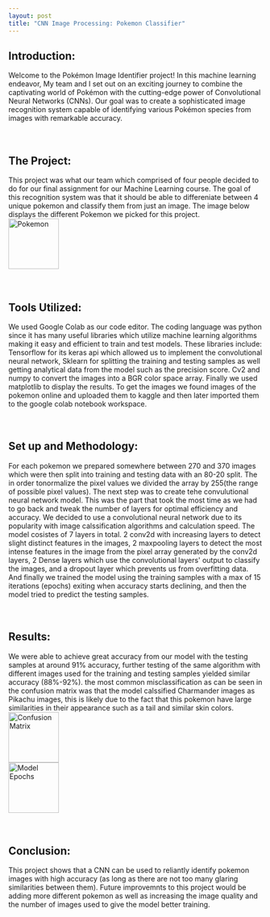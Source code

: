 ```yaml
---
layout: post
title: "CNN Image Processing: Pokemon Classifier"
---
```


<h2>
Introduction:
</h2>

<div>
Welcome to the Pokémon Image Identifier project! In this machine learning endeavor, My team and I set out on an exciting journey to combine the captivating world of Pokémon with the cutting-edge power of Convolutional Neural Networks (CNNs). Our goal was to create a sophisticated image recognition system capable of identifying various Pokémon species from images with remarkable accuracy.
</div>
<br>
<br>

<h2>
The Project:
</h2>

<div>
This project was what our team which comprised of four people decided to do for our final assignment for our Machine Learning course. The goal of this recognition system was that it should be able to differeniate between 4 unique pokemon and classify them from just an image. The image below displays the different Pokemon we picked for this project.

<br>

<img src="https://tom1779.github.io/TomWebsite/assets/images/pokemon1.jpg" alt="Pokemon" height="100">
</div>
<br>
<br>

<h2>
Tools Utilized:
</h2>

<div>
We used Google Colab as our code editor. The coding language was python since it has many useful libraries which utilize machine learning algorithms making it easy and efficient to train and test models. These libraries include: Tensorflow for its keras api which allowed us to implement the convolutional neural network, Sklearn for splitting the training and testing samples as well getting analytical data from the model such as the precision score. Cv2 and numpy to convert the images into a BGR color space array. Finally we used matplotlib to display the results. To get the images we found images of the pokemon online and uploaded them to kaggle and then later imported them to the google colab notebook workspace.
</div>
<br>
<br>

<h2>
Set up and Methodology:
</h2>

<div>
For each pokemon we prepared somewhere between 270 and 370 images which were then split into training and testing data with an 80-20 split. The in order tonormalize the pixel values we divided the array by 255(the range of possible pixel values). The next step was to create tehe convulutional neural network model. This was the part that took the most time as we had to go back and tweak the number of layers for optimal efficiency and accuracy. We decided to use a convolutional neural network due to its popularity with image calssification algorithms and calculation speed. The model cosistes of 7 layers in total. 2 conv2d with increasing layers to detect slight distinct features in the images, 2 maxpooling layers to detect the most intense features in the image from the pixel array generated by the conv2d layers, 2 Dense layers which use the convolutional layers' output to classify the images, and a dropout layer which prevents us from overfitting data. And finally we trained the model using the training samples with a max of 15 iterations (epochs) exiting when accuracy starts declining, and then the model tried to predict the testing samples.
</div>
<br>
<br>

<h2>
Results:
</h2>

<div>
We were able to achieve great accuracy from our model with the testing samples at around 91% accuracy, further testing of the same algorithm with different images used for the training and testing samples yielded similar accuracy (88%-92%). the most common misclassification as can be seen in the confusion matrix was that the model calssified Charmander images as Pikachu images, this is likely due to the fact that this pokemon have large similarities in their appearance such as a tail and similar skin colors.

<br>

<div class="row">
  <div class="column">
    <img src="https://tom1779.github.io/TomWebsite/assets/images/pokemon2.jpg" alt="Confusion Matrix" style="height:100">
  </div>
  <div class="column">
    <img src="https://tom1779.github.io/TomWebsite/assets/images/pokemon3.jpg" alt="Model Epochs" style="height:100">
  </div>
</div>

</div>
<br>
<br>

<h2>
Conclusion:
</h2>

<div>
This project shows that a CNN can be used to reliantly identify pokemon images with high accuracy (as long as there are not too many glaring similarities between them). Future improvemnts to this project would be adding more different pokemon as well as increasing the image quality and the number of images used to give the model better training.
</div>
<br>
<br>
